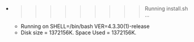 * >>>>>>>>> Running install.sh ...
  * Running on SHELL=/bin/bash VER=4.3.30(1)-release
  * Disk size = 1372156K. Space Used = 1372156K.

